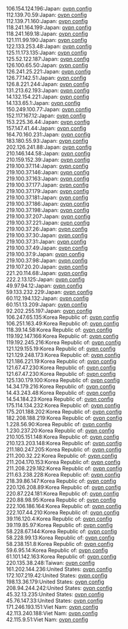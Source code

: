 106.154.124.196:Japan: [ovpn config](vpn/106_154_124_196.ovpn)  
112.139.70.59:Japan: [ovpn config](vpn/112_139_70_59.ovpn)  
112.139.71.160:Japan: [ovpn config](vpn/112_139_71_160.ovpn)  
118.241.164.199:Japan: [ovpn config](vpn/118_241_164_199.ovpn)  
118.241.169.18:Japan: [ovpn config](vpn/118_241_169_18.ovpn)  
121.111.99.190:Japan: [ovpn config](vpn/121_111_99_190.ovpn)  
122.133.253.48:Japan: [ovpn config](vpn/122_133_253_48.ovpn)  
125.11.173.135:Japan: [ovpn config](vpn/125_11_173_135.ovpn)  
125.52.122.187:Japan: [ovpn config](vpn/125_52_122_187.ovpn)  
126.100.65.50:Japan: [ovpn config](vpn/126_100_65_50.ovpn)  
126.241.25.221:Japan: [ovpn config](vpn/126_241_25_221.ovpn)  
126.77.142.51:Japan: [ovpn config](vpn/126_77_142_51.ovpn)  
126.8.221.244:Japan: [ovpn config](vpn/126_8_221_244.ovpn)  
131.213.62.193:Japan: [ovpn config](vpn/131_213_62_193.ovpn)  
14.132.154.221:Japan: [ovpn config](vpn/14_132_154_221.ovpn)  
14.133.65.1:Japan: [ovpn config](vpn/14_133_65_1.ovpn)  
150.249.100.77:Japan: [ovpn config](vpn/150_249_100_77.ovpn)  
152.117.167.12:Japan: [ovpn config](vpn/152_117_167_12.ovpn)  
153.225.36.44:Japan: [ovpn config](vpn/153_225_36_44.ovpn)  
157.147.41.44:Japan: [ovpn config](vpn/157_147_41_44.ovpn)  
164.70.160.231:Japan: [ovpn config](vpn/164_70_160_231.ovpn)  
183.180.55.93:Japan: [ovpn config](vpn/183_180_55_93.ovpn)  
202.126.241.88:Japan: [ovpn config](vpn/202_126_241_88.ovpn)  
210.146.144.58:Japan: [ovpn config](vpn/210_146_144_58.ovpn)  
210.159.152.39:Japan: [ovpn config](vpn/210_159_152_39.ovpn)  
219.100.37.114:Japan: [ovpn config](vpn/219_100_37_114.ovpn)  
219.100.37.146:Japan: [ovpn config](vpn/219_100_37_146.ovpn)  
219.100.37.163:Japan: [ovpn config](vpn/219_100_37_163.ovpn)  
219.100.37.177:Japan: [ovpn config](vpn/219_100_37_177.ovpn)  
219.100.37.179:Japan: [ovpn config](vpn/219_100_37_179.ovpn)  
219.100.37.181:Japan: [ovpn config](vpn/219_100_37_181.ovpn)  
219.100.37.186:Japan: [ovpn config](vpn/219_100_37_186.ovpn)  
219.100.37.198:Japan: [ovpn config](vpn/219_100_37_198.ovpn)  
219.100.37.207:Japan: [ovpn config](vpn/219_100_37_207.ovpn)  
219.100.37.221:Japan: [ovpn config](vpn/219_100_37_221.ovpn)  
219.100.37.26:Japan: [ovpn config](vpn/219_100_37_26.ovpn)  
219.100.37.30:Japan: [ovpn config](vpn/219_100_37_30.ovpn)  
219.100.37.31:Japan: [ovpn config](vpn/219_100_37_31.ovpn)  
219.100.37.49:Japan: [ovpn config](vpn/219_100_37_49.ovpn)  
219.100.37.9:Japan: [ovpn config](vpn/219_100_37_9.ovpn)  
219.100.37.98:Japan: [ovpn config](vpn/219_100_37_98.ovpn)  
219.107.20.20:Japan: [ovpn config](vpn/219_107_20_20.ovpn)  
221.20.114.68:Japan: [ovpn config](vpn/221_20_114_68.ovpn)  
222.2.13.125:Japan: [ovpn config](vpn/222_2_13_125.ovpn)  
49.97.94.12:Japan: [ovpn config](vpn/49_97_94_12.ovpn)  
59.133.232.229:Japan: [ovpn config](vpn/59_133_232_229.ovpn)  
60.112.194.132:Japan: [ovpn config](vpn/60_112_194_132.ovpn)  
60.151.13.209:Japan: [ovpn config](vpn/60_151_13_209.ovpn)  
92.202.255.197:Japan: [ovpn config](vpn/92_202_255_197.ovpn)  
106.247.65.135:Korea Republic of: [ovpn config](vpn/106_247_65_135.ovpn)  
106.251.163.49:Korea Republic of: [ovpn config](vpn/106_251_163_49.ovpn)  
118.39.14.58:Korea Republic of: [ovpn config](vpn/118_39_14_58.ovpn)  
119.192.147.166:Korea Republic of: [ovpn config](vpn/119_192_147_166.ovpn)  
119.192.245.216:Korea Republic of: [ovpn config](vpn/119_192_245_216.ovpn)  
121.129.155.19:Korea Republic of: [ovpn config](vpn/121_129_155_19.ovpn)  
121.129.248.173:Korea Republic of: [ovpn config](vpn/121_129_248_173.ovpn)  
121.186.221.19:Korea Republic of: [ovpn config](vpn/121_186_221_19.ovpn)  
121.67.47.230:Korea Republic of: [ovpn config](vpn/121_67_47_230.ovpn)  
121.67.47.230:Korea Republic of: [ovpn config](vpn/121_67_47_230.ovpn)  
125.130.179.100:Korea Republic of: [ovpn config](vpn/125_130_179_100.ovpn)  
14.34.179.216:Korea Republic of: [ovpn config](vpn/14_34_179_216.ovpn)  
14.43.243.48:Korea Republic of: [ovpn config](vpn/14_43_243_48.ovpn)  
14.54.184.23:Korea Republic of: [ovpn config](vpn/14_54_184_23.ovpn)  
175.114.134.232:Korea Republic of: [ovpn config](vpn/175_114_134_232.ovpn)  
175.201.188.202:Korea Republic of: [ovpn config](vpn/175_201_188_202.ovpn)  
182.208.188.219:Korea Republic of: [ovpn config](vpn/182_208_188_219.ovpn)  
1.228.56.90:Korea Republic of: [ovpn config](vpn/1_228_56_90.ovpn)  
1.230.237.20:Korea Republic of: [ovpn config](vpn/1_230_237_20.ovpn)  
210.105.151.148:Korea Republic of: [ovpn config](vpn/210_105_151_148.ovpn)  
210.123.203.148:Korea Republic of: [ovpn config](vpn/210_123_203_148.ovpn)  
211.180.247.205:Korea Republic of: [ovpn config](vpn/211_180_247_205.ovpn)  
211.200.32.22:Korea Republic of: [ovpn config](vpn/211_200_32_22.ovpn)  
211.204.170.153:Korea Republic of: [ovpn config](vpn/211_204_170_153.ovpn)  
211.208.229.182:Korea Republic of: [ovpn config](vpn/211_208_229_182.ovpn)  
211.63.238.228:Korea Republic of: [ovpn config](vpn/211_63_238_228.ovpn)  
218.39.86.147:Korea Republic of: [ovpn config](vpn/218_39_86_147.ovpn)  
220.126.208.89:Korea Republic of: [ovpn config](vpn/220_126_208_89.ovpn)  
220.87.224.181:Korea Republic of: [ovpn config](vpn/220_87_224_181.ovpn)  
220.88.98.95:Korea Republic of: [ovpn config](vpn/220_88_98_95.ovpn)  
222.106.186.164:Korea Republic of: [ovpn config](vpn/222_106_186_164.ovpn)  
222.107.44.210:Korea Republic of: [ovpn config](vpn/222_107_44_210.ovpn)  
39.116.120.4:Korea Republic of: [ovpn config](vpn/39_116_120_4.ovpn)  
39.119.85.97:Korea Republic of: [ovpn config](vpn/39_119_85_97.ovpn)  
58.228.67.144:Korea Republic of: [ovpn config](vpn/58_228_67_144.ovpn)  
58.228.99.13:Korea Republic of: [ovpn config](vpn/58_228_99_13.ovpn)  
58.238.151.8:Korea Republic of: [ovpn config](vpn/58_238_151_8.ovpn)  
59.6.95.14:Korea Republic of: [ovpn config](vpn/59_6_95_14.ovpn)  
61.101.142.163:Korea Republic of: [ovpn config](vpn/61_101_142_163.ovpn)  
220.135.38.248:Taiwan: [ovpn config](vpn/220_135_38_248.ovpn)  
161.202.144.236:United States: [ovpn config](vpn/161_202_144_236.ovpn)  
172.107.219.42:United States: [ovpn config](vpn/172_107_219_42.ovpn)  
198.13.36.179:United States: [ovpn config](vpn/198_13_36_179.ovpn)  
208.94.244.242:United States: [ovpn config](vpn/208_94_244_242.ovpn)  
45.32.13.235:United States: [ovpn config](vpn/45_32_13_235.ovpn)  
45.76.147.33:United States: [ovpn config](vpn/45_76_147_33.ovpn)  
171.246.193.151:Viet Nam: [ovpn config](vpn/171_246_193_151.ovpn)  
42.113.240.188:Viet Nam: [ovpn config](vpn/42_113_240_188.ovpn)  
42.115.9.51:Viet Nam: [ovpn config](vpn/42_115_9_51.ovpn)  
